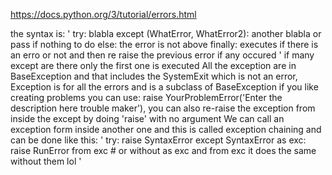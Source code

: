 https://docs.python.org/3/tutorial/errors.html

the syntax is:
'
try:
    blabla
except (WhatError, WhatError2):
    another blabla or pass if nothing to do
else:
    the error is not above
finally:
    executes if there is an erro or not and then re raise the previous error if any occured
'
if many except are there only the first one is executed
All the exception are in BaseException and that includes the SystemExit which is not an error, Exception is for all the errors and is a subclass of BaseException
if you like creating problems you can use: raise YourProblemError('Enter the description here trouble maker'), you can also re-raise the exception from inside the except by doing 'raise' with no argument
We can call an exception form inside another one and this is called exception chaining and can be done like this:
'
try:
    raise SyntaxError
except SyntaxError as exc:
    raise RunError from exc # or without as exc and from exc it does the same without them lol
'


